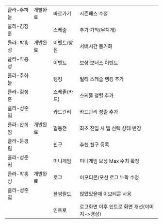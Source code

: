 

|   |   |   |   |
|---|---|---|---|
|클라-추하늘|개발완료|바로가기|시즌패스 수정|
|클라-김정훈||스케줄|추가 기믹(무지개)|
|클라-박홍성|개발완료|이벤트/상점|서버시간 동기화|
|클라-박홍성||이벤트|보상 보너스 이벤트|
|클라-추하늘||랭킹|멀티 스케줄 랭킹 추가|
|클라-김정훈||스케줄(카드)|스케줄 정렬 추가|
|클라-성준엽||카드관리|카드관리 정렬 추가|
|클라-안희범|개발완료|협동전|최초 진입 시 탭 선택 상태 변경|
|클라-문경림||친구|추천 친구 등록|
|클라-성준엽||미니게임|미니게임 보상 Max 수치 확장|
|클라-박홍성|개발완료|로그|이모티콘/모션 로그 누락 수정|
|클라-성준엽||블핑월드|앉았있을때 이모티콘 사용|
|||인트로|로고화면 이후 인트로 화면 개선(이미지->영상)|